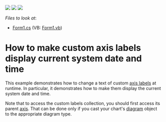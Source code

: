 <!-- default badges list -->
![](https://img.shields.io/endpoint?url=https://codecentral.devexpress.com/api/v1/VersionRange/128575129/12.1.5%2B)
[![](https://img.shields.io/badge/Open_in_DevExpress_Support_Center-FF7200?style=flat-square&logo=DevExpress&logoColor=white)](https://supportcenter.devexpress.com/ticket/details/E1391)
[![](https://img.shields.io/badge/📖_How_to_use_DevExpress_Examples-e9f6fc?style=flat-square)](https://docs.devexpress.com/GeneralInformation/403183)
<!-- default badges end -->
<!-- default file list -->
*Files to look at*:

* [Form1.cs](./CS/CustomLabelsText/Form1.cs) (VB: [Form1.vb](./VB/CustomLabelsText/Form1.vb))
<!-- default file list end -->
# How to make custom axis labels display current system date and time


<p>This example demonstrates how to change a text of custom <a href="http://devexpress.com/Help/Content.aspx?help=XtraCharts&document=CustomDocument5804.htm">axis labels</a>  at runtime. In particular, it demonstrates how to make them display the current system date and time.</p><p>Note that to access the custom labels collection, you should first access its parent <a href="http://devexpress.com/Help/Content.aspx?help=XtraCharts&document=CustomDocument6016.htm">axis</a>. That can be done only if you cast your chart's <a href="http://devexpress.com/Help/Content.aspx?help=XtraCharts&document=CustomDocument6017.htm">diagram</a> object to the appropriate diagram type.</p>

<br/>


